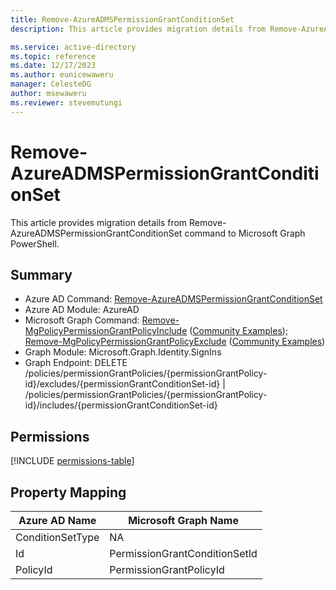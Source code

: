 ```yaml
---
title: Remove-AzureADMSPermissionGrantConditionSet
description: This article provides migration details from Remove-AzureADMSPermissionGrantConditionSet command to Microsoft Graph PowerShell.

ms.service: active-directory
ms.topic: reference
ms.date: 12/17/2023
ms.author: eunicewaweru
manager: CelesteDG
author: msewaweru
ms.reviewer: stevemutungi
---
```


# Remove-AzureADMSPermissionGrantConditionSet

This article provides migration details from Remove-AzureADMSPermissionGrantConditionSet command to Microsoft Graph PowerShell.

## Summary

+ Azure AD Command: [Remove-AzureADMSPermissionGrantConditionSet](/powershell/module/azuread/remove-azureadmspermissiongrantconditionset)
+ Azure AD Module: AzureAD
+ Microsoft Graph Command: [Remove-MgPolicyPermissionGrantPolicyInclude](/powershell/module/microsoft.graph.identity.signins/remove-mgpolicypermissiongrantpolicyinclude) ([Community Examples](https://github.com/orgs/msgraph/discussions?discussions_q=Remove-MgPolicyPermissionGrantPolicyInclude)); [Remove-MgPolicyPermissionGrantPolicyExclude](/powershell/module/microsoft.graph.identity.signins/remove-mgpolicypermissiongrantpolicyexclude) ([Community Examples](https://github.com/orgs/msgraph/discussions?discussions_q=Remove-MgPolicyPermissionGrantPolicyExclude))
+ Graph Module: Microsoft.Graph.Identity.SignIns
+ Graph Endpoint:  DELETE /policies/permissionGrantPolicies/{permissionGrantPolicy-id}/excludes/{permissionGrantConditionSet-id} | /policies/permissionGrantPolicies/{permissionGrantPolicy-id}/includes/{permissionGrantConditionSet-id}

## Permissions

[!INCLUDE [permissions-table](~/graphref/api-reference/v1.0/includes/permissions/permissiongrantpolicy-delete-excludes-permissions.md)]

## Property Mapping

|Azure AD Name|Microsoft Graph Name|
|---|---|
|ConditionSetType|NA|
|Id|PermissionGrantConditionSetId|
|PolicyId|PermissionGrantPolicyId|